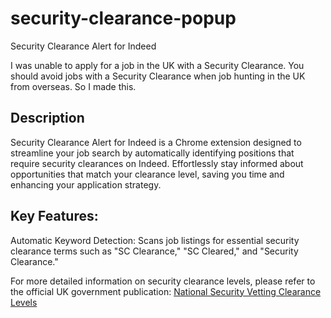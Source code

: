 # security-clearance-popup

Security Clearance Alert for Indeed

I was unable to apply for a job in the UK with a Security Clearance. You should avoid jobs with a Security Clearance when job hunting in the UK from overseas. So I made this.

## Description

Security Clearance Alert for Indeed is a Chrome extension designed to streamline your job search by automatically identifying positions that require security clearances on Indeed. Effortlessly stay informed about opportunities that match your clearance level, saving you time and enhancing your application strategy.

## Key Features:

Automatic Keyword Detection: Scans job listings for essential security clearance terms such as "SC Clearance," "SC Cleared," and "Security Clearance."

For more detailed information on security clearance levels, please refer to the official UK government publication: [National Security Vetting Clearance Levels](https://www.gov.uk/government/publications/united-kingdom-security-vetting-clearance-levels/national-security-vetting-clearance-levels#security-check-sc)

